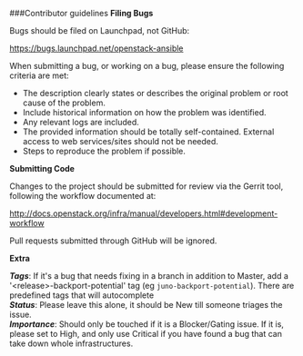 ###Contributor guidelines
**Filing Bugs**

Bugs should be filed on Launchpad, not GitHub:

   https://bugs.launchpad.net/openstack-ansible

When submitting a bug, or working on a bug, please ensure the following criteria are met:

* The description clearly states or describes the original problem or root cause of the problem.
* Include historical information on how the problem was identified.
* Any relevant logs are included.
* The provided information should be totally self-contained. External access to web services/sites should not be needed.
* Steps to reproduce the problem if possible.

**Submitting Code**

Changes to the project should be submitted for review via the Gerrit tool, following
the workflow documented at:

   http://docs.openstack.org/infra/manual/developers.html#development-workflow

Pull requests submitted through GitHub will be ignored.


**Extra**

***Tags***: If it's a bug that needs fixing in a branch in addition to Master, add a '\<release\>-backport-potential' tag (eg ```juno-backport-potential```).  There are predefined tags that will autocomplete  
***Status***: Please leave this alone, it should be New till someone triages the issue.  
***Importance***: Should only be touched if it is a Blocker/Gating issue. If it is, please set to High, and only use Critical if you have found a bug that can take down whole infrastructures.
